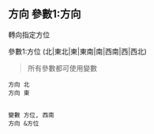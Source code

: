## 方向 參數1:方向
轉向指定方位

參數1:方位 (北|東北|東|東南|南|西南|西|西北)

> 所有參數都可使用變數

```
方向 北
方向 東


變數 方位, 西南
方向 &方位

```